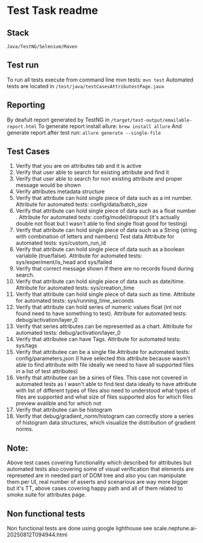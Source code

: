 # Test Task readme
## Stack
`Java/TestNG/Selenium/Maven` 
## Test run
To run all tests execute from command line mvn tests:
`mvn test` 
Automated tests are located in
`/test/java/testCasesAttributestPage.java`
## Reporting
By deafult report generated by TestNG in `/target/test-output/emailable-report.html`
To generate report install allure: 
`brew install allure` 
And generate report after test run: 
`allure generate --single-file` 

## Test Cases
1. Verify that you are on attributes tab and it is active
2. Verify that user able to search for existing attribute and find it
3. Verify that user able to search for non existing attribute and proper message would be shown
4. Verify attributes metadata structure 
5. Verify that attribute can hold single piece of data such as a int number. Attribute for automated tests: config/data/batch_size
6. Verify that attribute can hold single piece of data such as a float number 
. Attribute for automated tests: config/model/dropout (it's actually double not float but I wasn't able to find single float good for testing)
7. Verify that attribute can hold single piece of data such as a String (string with combination of letters and nambers) Test data Attribute for automated tests: sys/custom_run_id
8. Verify that attribute can hold single piece of data such as a boolean variabile (true/false). Attribute for automated tests: sys/experiment/is_head and sys/failed
9. Verify that correct message shown if there are no records found during search.
10. Verify that attribute can hold single piece of data such as date/time. Attribute for automated tests:  sys/creation_time
11. Verify that attribute can hold single piece of data such as time. Attribute for automated tests:   sys/running_time_seconds
12. Verify that attribute can hold series of numeric values float (int not found need to have something to test). Attribute for automated tests: debug/activation/layer_0
13. Verify that series attributes can be represented as a chart. Attribute for automated tests: debug/activation/layer_0
14. Verify that attributee can have Tags. Attribute for automated tests: sys/tags
15. Verify that attributee can be a single file.Attribute for automated tests: config/parameters.json (I have selected this attribute because wasm't able to find attribute with file ideally we need to have all supported files in a list of test attributes)
16. Verify that attributee can be a siries of files. This case not covered in automated tests as I wasn't able to find test data ideally to have attribute with list of different types of files also need to understood what types of files are supported and what size of files supported alos for which files preview avalible and for which not
17. Verify that attributee can be histogram
18. Verify that debug/gradient_norm/histogram can correctly store a series of histogram data structures, which visualize the distribution of gradient norms.

    
## Note: 
Above test cases covering functionality which described for attributes but automated tests also covering some of visual verification that elements are represeted are in needed part of DOM tree and also you can manipulate them per UI, real number of asserts and scenarious are way more bigger but it's TT, above cases covering happy path and all of them related to smoke suite for attributes page. 
## Non functional tests
Non functional tests are done using google lighthouse see scale.neptune.ai-20250812T094944.html 
